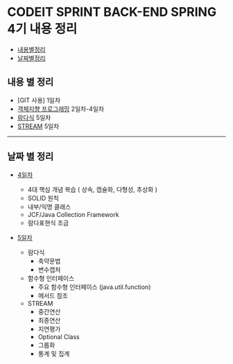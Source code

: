 # CODEIT SPRINT BACK-END SPRING 4기 내용 정리

- [내용별정리](#내용-별-정리)
- [날짜별정리](#날짜-별-정리)

## 내용 별 정리

- [GIT 사용] 1일차
- [객체지향 프로그래밍](#./Part_1/2_WEEK) 2일차-4일차
- [람다식](#./Part_1/2_WEEK) 5일차
- [STREAM](#./Part_1/2_WEEK) 5일차

---

## 날짜 별 정리
- [4일차](#./Part_1/2_WEEK/DAY_4(Tue))
  - 4대 핵심 개념 복습 ( 상속, 캡슐화, 다형성, 추상화 )
  - SOLID 원칙
  - 내부/익명 클래스
  - JCF/Java Collection Framework
  - 람다표현식 조금

- [5일차](#./Part_1/2_WEEK/DAY_5(Wed))
  - 람다식
    - 축약문법
    - 변수캡처
  - 함수형 인터페이스
    - 주요 함수형 인터페이스 (java.util.function)
    - 메서드 참조
  - STREAM
    - 중간연산
    - 최종연산
    - 지연평가
    - Optional Class
    - 그룹화
    - 통계 및 집계
  
